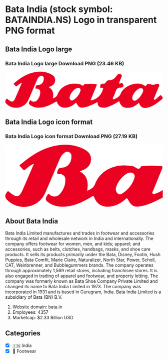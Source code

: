 # Bata India (stock symbol: BATAINDIA.NS) Logo in transparent PNG format

## Bata India Logo large

### Bata India Logo large Download PNG (23.46 KB)

![Bata India Logo large Download PNG (23.46 KB)](/img/orig/BATAINDIA.NS_BIG-6c8c1359.png)

## Bata India Logo icon format

### Bata India Logo icon format Download PNG (27.19 KB)

![Bata India Logo icon format Download PNG (27.19 KB)](/img/orig/BATAINDIA.NS-7cac6608.png)

## About Bata India

Bata India Limited manufactures and trades in footwear and accessories through its retail and wholesale network in India and internationally. The company offers footwear for women, men, and kids; apparel; and accessories, such as belts, clutches, handbags, masks, and shoe care products. It sells its products primarily under the Bata, Disney, Footin, Hush Puppies, Bata Comfit, Marie Claire, Naturalizer, North Star, Power, Scholl, CAT, Weinbrenner, and Bubblegummers brands. The company operates through approximately 1,569 retail stores, including franchisee stores. It is also engaged in trading of apparel and footwear, and property letting. The company was formerly known as Bata Shoe Company Private Limited and changed its name to Bata India Limited in 1973. The company was incorporated in 1931 and is based in Gurugram, India. Bata India Limited is a subsidiary of Bata (BN) B.V.

1. Website domain: bata.in
2. Employees: 4357
3. Marketcap: $2.33 Billion USD


## Categories
- [x] 🇮🇳 India
- [x] 👟 Footwear
